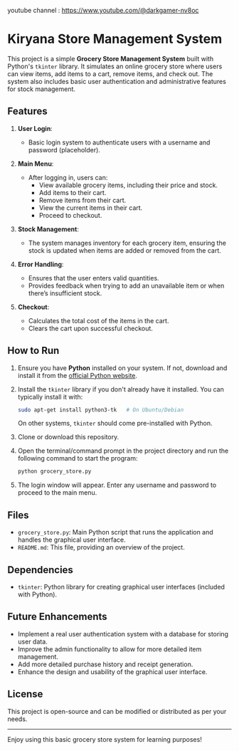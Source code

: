 youtube channel : https://www.youtube.com/@darkgamer-nv8oc
# Kiryana Store Management System

This project is a simple **Grocery Store Management System** built with Python's `tkinter` library. It simulates an online grocery store where users can view items, add items to a cart, remove items, and check out. The system also includes basic user authentication and administrative features for stock management.

## Features

1. **User Login**: 
   - Basic login system to authenticate users with a username and password (placeholder).
   
2. **Main Menu**:
   - After logging in, users can:
     - View available grocery items, including their price and stock.
     - Add items to their cart.
     - Remove items from their cart.
     - View the current items in their cart.
     - Proceed to checkout.

3. **Stock Management**:
   - The system manages inventory for each grocery item, ensuring the stock is updated when items are added or removed from the cart.

4. **Error Handling**:
   - Ensures that the user enters valid quantities.
   - Provides feedback when trying to add an unavailable item or when there’s insufficient stock.

5. **Checkout**:
   - Calculates the total cost of the items in the cart.
   - Clears the cart upon successful checkout.

## How to Run

1. Ensure you have **Python** installed on your system. If not, download and install it from the [official Python website](https://www.python.org/downloads/).

2. Install the `tkinter` library if you don't already have it installed. You can typically install it with:

    ```bash
    sudo apt-get install python3-tk   # On Ubuntu/Debian
    ```

    On other systems, `tkinter` should come pre-installed with Python.

3. Clone or download this repository.

4. Open the terminal/command prompt in the project directory and run the following command to start the program:

    ```bash
    python grocery_store.py
    ```

5. The login window will appear. Enter any username and password to proceed to the main menu.

## Files

- `grocery_store.py`: Main Python script that runs the application and handles the graphical user interface.
- `README.md`: This file, providing an overview of the project.

## Dependencies

- `tkinter`: Python library for creating graphical user interfaces (included with Python).
  
## Future Enhancements

- Implement a real user authentication system with a database for storing user data.
- Improve the admin functionality to allow for more detailed item management.
- Add more detailed purchase history and receipt generation.
- Enhance the design and usability of the graphical user interface.

## License

This project is open-source and can be modified or distributed as per your needs.

---

Enjoy using this basic grocery store system for learning purposes!
